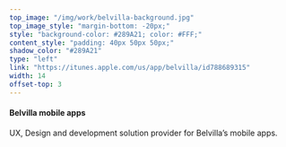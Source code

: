 ```yaml
---
top_image: "/img/work/belvilla-background.jpg"
top_image_style: "margin-bottom: -20px;"
style: "background-color: #289A21; color: #FFF;"
content_style: "padding: 40px 50px 50px;"
shadow_color: "#289A21"
type: "left"
link: "https://itunes.apple.com/us/app/belvilla/id788689315"
width: 14
offset-top: 3
---
```

#### Belvilla mobile apps
UX, Design and development solution provider for Belvilla’s mobile apps.
